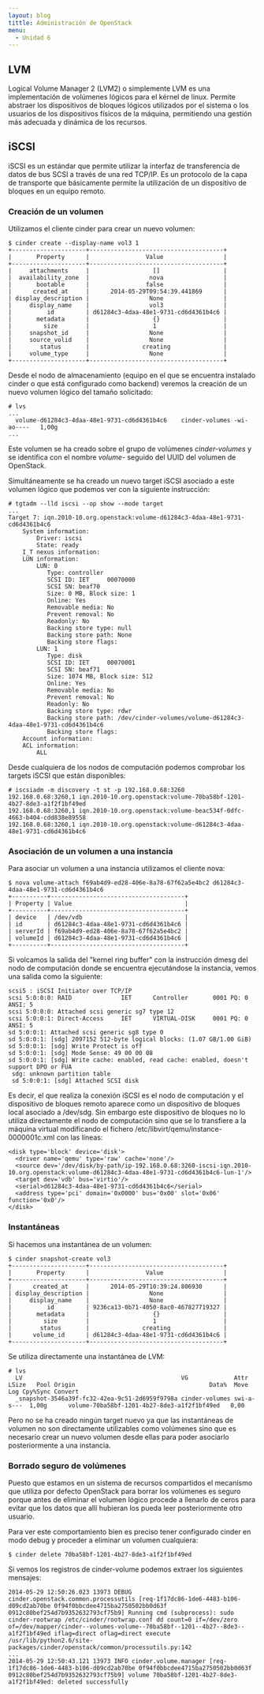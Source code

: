 ```yaml
---
layout: blog
tittle: Administración de OpenStack
menu:
  - Unidad 6
---
```


## LVM

Logical Volume Manager 2 (LVM2) o simplemente LVM es una implementación de
volúmenes lógicos para el kérnel de linux. Permite abstraer los dispositivos de
bloques lógicos utilizados por el sistema o los usuarios de los dispositivos
físicos de la máquina, permitiendo una gestión más adecuada y dinámica de los
recursos.

## iSCSI

iSCSI es un estándar que permite utilizar la interfaz de transferencia de datos
de bus SCSI a través de una red TCP/IP. Es un protocolo de la capa de transporte
que básicamente permite la utilización de un dispositivo de bloques en un equipo
remoto.

### Creación de un volumen

Utilizamos el cliente cinder para crear un nuevo volumen:

    $ cinder create --display-name vol3 1
	+---------------------+--------------------------------------+
	|       Property      |                Value                 |
	+---------------------+--------------------------------------+
	|     attachments     |                  []                  |
	|  availability_zone  |                 nova                 |
	|       bootable      |                false                 |
	|      created_at     |      2014-05-29T09:54:39.441869      |
	| display_description |                 None                 |
	|     display_name    |                 vol3                 |
	|          id         | d61284c3-4daa-48e1-9731-cd6d4361b4c6 |
	|       metadata      |                  {}                  |
	|         size        |                  1                   |
	|     snapshot_id     |                 None                 |
	|     source_volid    |                 None                 |
	|        status       |               creating               |
	|     volume_type     |                 None                 |
	+---------------------+--------------------------------------+

Desde el nodo de almacenamiento (equipo en el que se encuentra instalado cinder
o que está configurado como backend) veremos la creación de un nuevo volumen
lógico del tamaño solicitado:

    # lvs
    ...
	  volume-d61284c3-4daa-48e1-9731-cd6d4361b4c6    cinder-volumes -wi-ao----   1,00g
	...

Este volumen se ha creado sobre el grupo de volúmenes *cinder-volumes* y se
identifica con el nombre *volume-* seguido del UUID del volumen de OpenStack.

Simultáneamente se ha creado un nuevo target iSCSI asociado a este volumen
lógico que podemos ver con la siguiente instrucción:

    # tgtadm --lld iscsi --op show --mode target
	...
	Target 7: iqn.2010-10.org.openstack:volume-d61284c3-4daa-48e1-9731-cd6d4361b4c6
	    System information:
		    Driver: iscsi
			State: ready
		I_T nexus information:
		LUN information:
		    LUN: 0
		       Type: controller
			   SCSI ID: IET     00070000
			   SCSI SN: beaf70
			   Size: 0 MB, Block size: 1
			   Online: Yes
			   Removable media: No
			   Prevent removal: No
			   Readonly: No
			   Backing store type: null
			   Backing store path: None
			   Backing store flags: 
			LUN: 1
			   Type: disk
			   SCSI ID: IET     00070001
			   SCSI SN: beaf71
			   Size: 1074 MB, Block size: 512
			   Online: Yes
			   Removable media: No
			   Prevent removal: No
			   Readonly: No
			   Backing store type: rdwr
			   Backing store path: /dev/cinder-volumes/volume-d61284c3-4daa-48e1-9731-cd6d4361b4c6
			   Backing store flags: 
		Account information:
		ACL information:
		    ALL

Desde cualquiera de los nodos de computación podemos comprobar los targets iSCSI
que están disponibles:

    # iscsiadm -m discovery -t st -p 192.168.0.68:3260
	192.168.0.68:3260,1 iqn.2010-10.org.openstack:volume-70ba58bf-1201-4b27-8de3-a1f2f1bf49ed
	192.168.0.68:3260,1 iqn.2010-10.org.openstack:volume-beac534f-0dfc-4663-b404-cdd838e89558
	192.168.0.68:3260,1 iqn.2010-10.org.openstack:volume-d61284c3-4daa-48e1-9731-cd6d4361b4c6

### Asociación de un volumen a una instancia

Para asociar un volumen a una instancia utilizamos el cliente nova:

    $ nova volume-attach f69ab4d9-ed28-406e-8a78-67f62a5e4bc2 d61284c3-4daa-48e1-9731-cd6d4361b4c6
	+----------+--------------------------------------+
	| Property | Value                                |
	+----------+--------------------------------------+
	| device   | /dev/vdb                             |
	| id       | d61284c3-4daa-48e1-9731-cd6d4361b4c6 |
	| serverId | f69ab4d9-ed28-406e-8a78-67f62a5e4bc2 |
	| volumeId | d61284c3-4daa-48e1-9731-cd6d4361b4c6 |
	+----------+--------------------------------------+

Si volcamos la salida del "kernel ring buffer" con la instrucción dmesg del nodo
de computación donde se encuentra ejecutándose la instancia, vemos una salida
como la siguiente:

    scsi5 : iSCSI Initiator over TCP/IP
	scsi 5:0:0:0: RAID              IET      Controller       0001 PQ: 0 ANSI: 5
	scsi 5:0:0:0: Attached scsi generic sg7 type 12
	scsi 5:0:0:1: Direct-Access     IET      VIRTUAL-DISK     0001 PQ: 0 ANSI: 5
	sd 5:0:0:1: Attached scsi generic sg8 type 0
	sd 5:0:0:1: [sdg] 2097152 512-byte logical blocks: (1.07 GB/1.00 GiB)
	sd 5:0:0:1: [sdg] Write Protect is off
	sd 5:0:0:1: [sdg] Mode Sense: 49 00 00 08
	sd 5:0:0:1: [sdg] Write cache: enabled, read cache: enabled, doesn't support DPO or FUA
	 sdg: unknown partition table
	 sd 5:0:0:1: [sdg] Attached SCSI disk

Es decir, el que realiza la conexión iSCSI es el nodo de computación y el dispositivo de bloques remoto aparece como un dispositivo de bloques local asociado a /dev/sdg. Sin embargo este dispositivo de bloques no lo utiliza directamente el nodo de computación sino que se lo transfiere a la máquina virtual modificando el fichero /etc/libvirt/qemu/instance-0000001c.xml con las líneas:

    <disk type='block' device='disk'>
	  <driver name='qemu' type='raw' cache='none'/>
	  <source dev='/dev/disk/by-path/ip-192.168.0.68:3260-iscsi-iqn.2010-10.org.openstack:volume-d61284c3-4daa-48e1-9731-cd6d4361b4c6-lun-1'/>
	  <target dev='vdb' bus='virtio'/>
	  <serial>d61284c3-4daa-48e1-9731-cd6d4361b4c6</serial>
	  <address type='pci' domain='0x0000' bus='0x00' slot='0x06' function='0x0'/>
	</disk>
										   
### Instantáneas

Si hacemos una instantánea de un volumen:

    $ cinder snapshot-create vol3
	+---------------------+--------------------------------------+
	|       Property      |                Value                 |
	+---------------------+--------------------------------------+
	|      created_at     |      2014-05-29T10:39:24.806930      |
	| display_description |                 None                 |
	|     display_name    |                 None                 |
	|          id         | 9236ca13-0b71-4050-8ac0-467827719327 |
	|       metadata      |                  {}                  |
	|         size        |                  1                   |
	|        status       |               creating               |
	|      volume_id      | d61284c3-4daa-48e1-9731-cd6d4361b4c6 |
	+---------------------+--------------------------------------+

Se utiliza directamente una instantánea de LVM:

    # lvs
	  LV                                             VG             Attr	   LSize   Pool Origin                                      Data%  Move Log Cpy%Sync Convert
	  _snapshot-3546a39f-fc32-42ea-9c51-2d6959f9798a cinder-volumes swi-a-s---  1,00g      volume-70ba58bf-1201-4b27-8de3-a1f2f1bf49ed   0,00
	
Pero no se ha creado ningún target nuevo ya que las instantáneas de volumen no
son directamente utilizables como volúmenes sino que es necesario crear un nuevo
volumen desde ellas para poder asociarlo posteriormente a una instancia.

### Borrado seguro de volúmenes

Puesto que estamos en un sistema de recursos compartidos el mecanismo que
utiliza por defecto OpenStack para borrar los volúmenes es seguro porque antes
de eliminar el volumen lógico procede a llenarlo de ceros para evitar que los
datos que allí hubieran los pueda leer posteriormente otro usuario.

Para ver este comportamiento bien es preciso tener configurado cinder en modo
debug y proceder a eliminar un volumen cualquiera:

    $ cinder delete 70ba58bf-1201-4b27-8de3-a1f2f1bf49ed
	
Si vemos los registros de cinder-volume podemos extraer los siguientes
mensajes:

    2014-05-29 12:50:26.023 13973 DEBUG cinder.openstack.common.processutils [req-1f17dc86-1de6-4483-b106-d09cd2ab70be 0f94f0bbcdee4715ba2750502bb0d63f 0912c80bef254d7b9352632793cf75b9] Running cmd (subprocess): sudo cinder-rootwrap /etc/cinder/rootwrap.conf dd count=0 if=/dev/zero of=/dev/mapper/cinder--volumes-volume--70ba58bf--1201--4b27--8de3--a1f2f1bf49ed iflag=direct oflag=direct execute /usr/lib/python2.6/site-packages/cinder/openstack/common/processutils.py:142
	...
	2014-05-29 12:50:43.121 13973 INFO cinder.volume.manager [req-1f17dc86-1de6-4483-b106-d09cd2ab70be 0f94f0bbcdee4715ba2750502bb0d63f 0912c80bef254d7b9352632793cf75b9] volume 70ba58bf-1201-4b27-8de3-a1f2f1bf49ed: deleted successfully